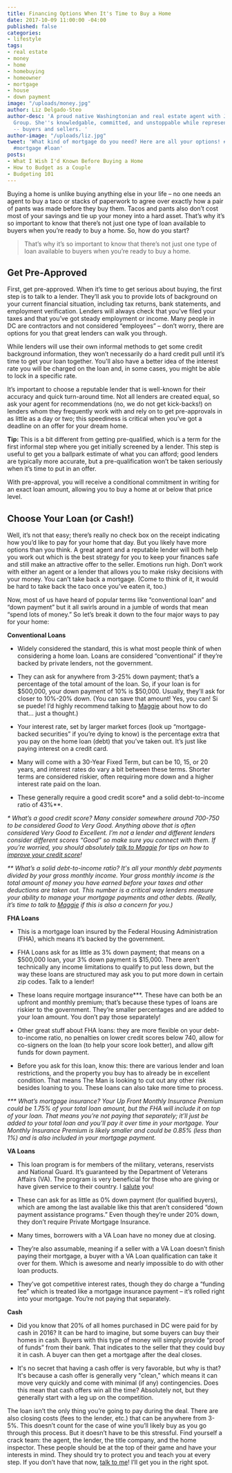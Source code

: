 ```yaml
---
title: Financing Options When It's Time to Buy a Home
date: 2017-10-09 11:00:00 -04:00
published: false
categories:
- lifestyle
tags:
- real estate
- money
- home
- homebuying
- homeowner
- mortgage
- house
- down payment
image: "/uploads/money.jpg"
author: Liz Delgado-Steo
author-desc: 'A proud native Washingtonian and real estate agent with Jason Martin
  Group. She''s knowledgable, committed, and unstoppable while representing her clients
  -- buyers and sellers. '
author-image: "/uploads/liz.jpg"
tweet: 'What kind of mortgage do you need? Here are all your options! #homebuying
  #mortgage #loan'
posts:
- What I Wish I'd Known Before Buying a Home
- How to Budget as a Couple
- Budgeting 101
---
```


Buying a home is unlike buying anything else in your life – no one needs an agent to buy a taco or stacks of paperwork to agree over exactly how a pair of pants was made before they buy them.  Tacos and pants also don’t cost most of your savings and tie up your money into a hard asset. That’s why it’s so important to know that there’s not just one type of loan available to buyers when you’re ready to buy a home.  So, how do you start?

> That’s why it’s so important to know that there’s not just one type of loan available to buyers when you’re ready to buy a home.

## Get Pre-Approved

First, get pre-approved.  When it’s time to get serious about buying, the first step is to talk to a lender. They’ll ask you to provide lots of background on your current financial situation, including tax returns, bank statements, and employment verification.  Lenders will always check that you’ve filed your taxes and that you’ve got steady employment or income.  Many people in DC are contractors and not considered “employees” – don’t worry, there are options for you that great lenders can walk you through.

While lenders will use their own informal methods to get some credit background information, they won’t necessarily do a hard credit pull until it’s time to get your loan together.  You'll also have a better idea of the interest rate you will be charged on the loan and, in some cases, you might be able to lock in a specific rate.

It’s important to choose a reputable lender that is well-known for their accuracy and quick turn-around time.  Not all lenders are created equal, so ask your agent for recommendations (no, we do not get kick-backs!) on lenders whom they frequently work with and rely on to get pre-approvals in as little as a day or two; this speediness is critical when you’ve got a deadline on an offer for your dream home.

**Tip:** This is a bit different from getting pre-qualified, which is a term for the first informal step where you get initially screened by a lender.  This step is useful to get you a ballpark estimate of what you can afford; good lenders are typically more accurate, but a pre-qualification won’t be taken seriously when it’s time to put in an offer.

With pre-approval, you will receive a conditional commitment in writing for an exact loan amount, allowing you to buy a home at or below that price level.

## Choose Your Loan (or Cash!)

Well, it’s not that easy; there’s really no check box on the receipt indicating how you’d like to pay for your home that day.  But you likely have more options than you think.  A great agent and a reputable lender will both help you work out which is the best strategy for you to keep your finances safe and still make an attractive offer to the seller.  Emotions run high.  Don’t work with either an agent or a lender that allows you to make risky decisions with your money.  You can’t take back a mortgage. (Come to think of it, it would be hard to take back the taco once you’ve eaten it, too.)

Now, most of us have heard of popular terms like “conventional loan” and “down payment” but it all swirls around in a jumble of words that mean “spend lots of money.”  So let’s break it down to the four major ways to pay for your home:

**Conventional Loans**

* Widely considered the standard, this is what most people think of when considering a home loan.  Loans are considered “conventional” if they’re backed by private lenders, not the government.

* They can ask for anywhere from 3-25% down payment; that’s a percentage of the total amount of the loan.  So, if your loan is for $500,000, your down payment of 10% is $50,000. Usually, they’ll ask for closer to 10%-20% down. (You can save that amount! Yes, you can!  Si se puede!  I’d highly recommend talking to [Maggie](http://www.maggiegermano.com) about how to do that… just a thought.)

* Your interest rate, set by larger market forces (look up “mortgage-backed securities” if you’re dying to know) is the percentage extra that you pay on the home loan (debt) that you’ve taken out.  It’s just like paying interest on a credit card.

* Many will come with a 30-Year Fixed Term, but can be 10, 15, or 20 years, and interest rates do vary a bit between these terms.  Shorter terms are considered riskier, often requiring more down and a higher interest rate paid on the loan.

* These generally require a good credit score\* and a solid debt-to-income ratio of 43%\*\*.

*\* What’s a good credit score? Many consider somewhere around 700-750 to be considered Good to Very Good. Anything above that is often considered Very Good to Excellent. I’m not a lender and different lenders consider different scores “Good” so make sure you connect with them. If you’re worried, you should absolutely [talk to Maggie](http://www.maggiegermano.com/coaching) for tips on how to [improve your credit score](https://www.maggiegermano.com/blog/care-about-your-credit-score)!*

*\*\* What’s a solid debt-to-income ratio? It's all your monthly debt payments divided by your gross monthly income. Your gross monthly income is the total amount of money you have earned before your taxes and other deductions are taken out. This number is a critical way lenders measure your ability to manage your mortgage payments and other debts. (Really, it’s time to talk to [Maggie](http://www.maggiegermano.com/coaching) if this is also a concern for you.)*

**FHA Loans**

* This is a mortgage loan insured by the Federal Housing Administration (FHA), which means it’s backed by the government.

* FHA Loans ask for as little as 3% down payment; that means on a $500,000 loan, your 3% down payment is $15,000. There aren’t technically any income limitations to qualify to put less down, but the way these loans are structured may ask you to put more down in certain zip codes. Talk to a lender!

* These loans require mortgage insurance\*\*\*.  These have can both be an upfront and monthly premium; that’s because these types of loans are riskier to the government. They’re smaller percentages and are added to your loan amount.  You don’t pay those separately!

* Other great stuff about FHA loans: they are more flexible on your debt-to-income ratio, no penalties on lower credit scores below 740, allow for co-signers on the loan (to help your score look better), and allow gift funds for down payment.

* Before you ask for this loan, know this: there are various lender and loan restrictions, and the property you buy has to already be in excellent condition.  That means The Man is looking to cut out any other risk besides loaning to you. These loans can also take more time to process.

*\*\*\* What’s mortgage insurance? Your Up Front Monthly Insurance Premium could be 1.75% of your total loan amount, but the FHA will include it on top of your loan. That means you’re not paying that separately; it’ll just be added to your total loan and you’ll pay it over time in your mortgage. Your Monthly Insurance Premium is likely smaller and could be 0.85% (less than 1%) and is also included in your mortgage payment.*

**VA Loans**

* This loan program is for members of the military, veterans, reservists and National Guard. It’s guaranteed by the Department of Veterans Affairs (VA). The program is very beneficial for those who are giving or have given service to their country. I [salute](https://www.youtube.com/watch?v=Kjpa0SMOug0) you!

* These can ask for as little as 0% down payment (for qualified buyers), which are among the last available like this that aren’t considered “down payment assistance programs.” Even though they’re under 20% down, they don’t require Private Mortgage Insurance.

* Many times, borrowers with a VA Loan have no money due at closing.

* They’re also assumable, meaning if a seller with a VA Loan doesn’t finish paying their mortgage, a buyer with a VA Loan qualification can take it over for them.  Which is awesome and nearly impossible to do with other loan products.

* They’ve got competitive interest rates, though they do charge a “funding fee” which is treated like a mortgage insurance payment – it’s rolled right into your mortgage.  You’re not paying that separately.

**Cash**

* Did you know that 20% of all homes purchased in DC were paid for by cash in 2016?  It can be hard to imagine, but some buyers can buy their homes in cash.  Buyers with this type of money will simply provide “proof of funds” from their bank. That indicates to the seller that they could buy it in cash. A buyer can then get a mortgage after the deal closes.

* It's no secret that having a cash offer is very favorable, but why is that? It's because a cash offer is generally very "clean," which means it can move very quickly and come with minimal (if any) contingencies. Does this mean that cash offers win all the time? Absolutely not, but they generally start with a leg up on the competition.

The loan isn’t the only thing you’re going to pay during the deal.  There are also closing costs (fees to the lender, etc.) that can be anywhere from 3-5%.  This doesn’t count for the case of wine you’ll likely buy as you go through this process.  But it doesn’t have to be this stressful.  Find yourself a crack team: the agent, the lender, the title company, and the home inspector.  These people should be at the top of their game and have your interests in mind.  They should try to protect you and teach you at every step.  If you don’t have that now, [talk to me](mailto:liz@jasonmartingroup.com)!  I’ll get you in the right spot.
